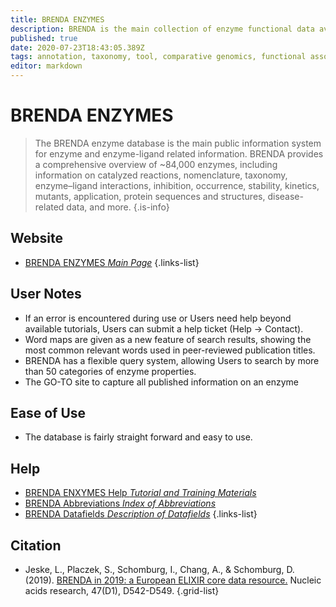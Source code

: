```yaml
---
title: BRENDA ENZYMES
description: BRENDA is the main collection of enzyme functional data available to the scientific community.
published: true
date: 2020-07-23T18:43:05.389Z
tags: annotation, taxonomy, tool, comparative genomics, functional association, data capture, database, literature, browser, data visualization, protein, data export, curated, interaction, logo, library, mutant
editor: markdown
---
```


# BRENDA ENZYMES

> The BRENDA enzyme database is the main public information system for enzyme and enzyme-ligand related information. BRENDA provides a comprehensive overview of ~84,000 enzymes, including information on catalyzed reactions, nomenclature, taxonomy, enzyme–ligand interactions, inhibition, occurrence, stability, kinetics, mutants, application, protein sequences and structures, disease-related data, and more.
{.is-info}

## Website

- [BRENDA ENZYMES *Main Page*](https://www.brenda-enzymes.org/)
{.links-list}


## User Notes

- If an error is encountered during use or Users need help beyond available tutorials, Users can submit a help ticket (Help -> Contact).
- Word maps are given as a new feature of search results, showing the most common relevant words used in peer-reviewed publication titles. 
- BRENDA has a flexible query system, allowing Users to search by more than 50 categories of enzyme properties.
- The GO-TO site to capture all published information on an enzyme 

## Ease of Use

- The database is fairly straight forward and easy to use. 

## Help

- [BRENDA ENXYMES Help *Tutorial and Training Materials*](https://www.brenda-enzymes.org/tutorial.php)
- [BRENDA Abbreviations *Index of Abbreviations*](https://www.brenda-enzymes.org/help/abbreviations.php)
- [BRENDA Datafields *Description of Datafields*](https://www.brenda-enzymes.org/help/datafields_new.php#Catalysed_Reaction)
{.links-list}

## Citation

- Jeske, L., Placzek, S., Schomburg, I., Chang, A., & Schomburg, D. (2019). [BRENDA in 2019: a European ELIXIR core data resource.](https://academic.oup.com/nar/article/47/D1/D542/5160988) Nucleic acids research, 47(D1), D542-D549.
{.grid-list}